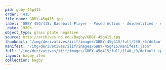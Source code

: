 ```yaml
---
pid: gbby-45g415
order: '415'
file_name: GBBY-45g415.jpg
label: 'GBBY 45G/415: Baseball Player - Posed Action - Unidentified - c1930s'
_date: 1930s
object_type: glass plate negative
source: http://archives.nd.edu/Bagby/GBBY-45g415.jpg
thumbnail: "/img/derivatives/iiif/images/GBBY-45g415/full/250,/0/default.jpg"
manifest: "/img/derivatives/iiif/images/GBBY-45g415/manifest.json"
full: "/img/derivatives/iiif/images/GBBY-45g415/full/1140,/0/default.jpg"
layout: bagby_item
collection: bagby
---
```

